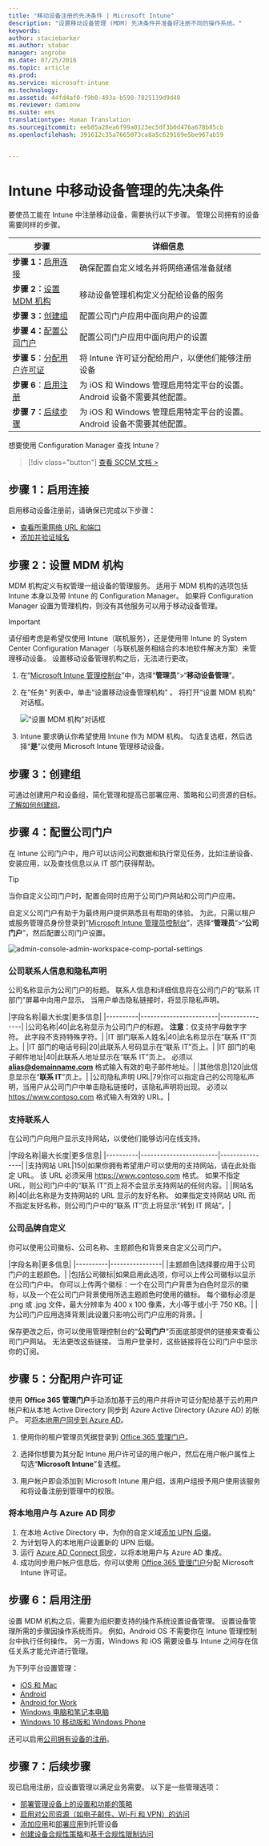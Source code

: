 ```yaml
---
title: "移动设备注册的先决条件 | Microsoft Intune"
description: "设置移动设备管理 (MDM) 先决条件并准备好注册不同的操作系统。"
keywords: 
author: staciebarker
ms.author: stabar
manager: angrobe
ms.date: 07/25/2016
ms.topic: article
ms.prod: 
ms.service: microsoft-intune
ms.technology: 
ms.assetid: 44fd4af0-f9b0-493a-b590-7825139d9d40
ms.reviewer: damionw
ms.suite: ems
translationtype: Human Translation
ms.sourcegitcommit: eeb85a28ea6f99a0123ec5df3b0d476a678b85cb
ms.openlocfilehash: 391612c35a7665073ca8a5c629169e5be967ab59


---
```


# <a name="prerequisites-for-mobile-device-management-in-intune"></a>Intune 中移动设备管理的先决条件
要使员工能在 Intune 中注册移动设备，需要执行以下步骤。 管理公司拥有的设备需要同样的步骤。

|步骤|详细信息|  
|-----------|-------------|  
|**步骤 1：**[启用连接](#step-1-enable-connections)|确保配置自定义域名并将网络通信准备就绪|  
|**步骤 2：**[设置 MDM 机构](#step-2-set-mdm-authority)|移动设备管理机构定义分配给设备的服务|
|**步骤 3：**[创建组](#step-3-create-groups)|配置公司门户应用中面向用户的设置|  
|**步骤 4：**[配置公司门户](#step-4-configure-company-portal)|配置公司门户应用中面向用户的设置|  
|**步骤 5**：[分配用户许可证](#step-5-assign-user-licenses)|将 Intune 许可证分配给用户，以便他们能够注册设备|
|**步骤 6**：[启用注册](#step-6-enable-enrollment)|为 iOS 和 Windows 管理启用特定平台的设置。 Android 设备不需要其他配置。|
|**步骤 7：**[后续步骤](#step-7-next-steps)|为 iOS 和 Windows 管理启用特定平台的设置。 Android 设备不需要其他配置。|

想要使用 Configuration Manager 查找 Intune？
> [!div class="button"]
[查看 SCCM 文档 >](https://docs.microsoft.com/sccm/mdm/deploy-use/setup-hybrid-mdm)

## <a name="step-1-enable-connections"></a>步骤 1：启用连接

启用移动设备注册前，请确保已完成以下步骤：
- [查看所需网络 URL 和端口](../get-started/network-infrastructure-requirements-for-microsoft-intune)
- [添加并验证域名](../get-started/domain-names-for-microsoft-intune)

## <a name="step-2-set-mdm-authority"></a>步骤 2：设置 MDM 机构
MDM 机构定义有权管理一组设备的管理服务。 适用于 MDM 机构的选项包括 Intune 本身以及带 Intune 的 Configuration Manager。 如果将 Configuration Manager 设置为管理机构，则没有其他服务可以用于移动设备管理。

>[!IMPORTANT]
> 请仔细考虑是希望仅使用 Intune（联机服务），还是使用带 Intune 的 System Center Configuration Manager（与联机服务相结合的本地软件解决方案）来管理移动设备。 设置移动设备管理机构之后，无法进行更改。



1.  在“[Microsoft Intune 管理控制台](http://manage.microsoft.com)”中，选择“**管理员**”&gt;“**移动设备管理**”。

2.  在“任务”  列表中，单击“设置移动设备管理机构” 。 将打开“设置 MDM 机构”  对话框。

    ![“设置 MDM 机构”对话框](../media/intune-mdm-authority.png)

3.  Intune 要求确认你希望使用 Intune 作为 MDM 机构。 勾选复选框，然后选择“**是**”以使用 Microsoft Intune 管理移动设备。

## <a name="step-3-create-groups"></a>步骤 3：创建组

可通过创建用户和设备组，简化管理和提高已部署应用、策略和公司资源的目标。 [了解如何创建组](use-groups-to-manage-users-and-devices-with-microsoft-intune.md#create-groups)。

## <a name="step-4-configure-company-portal"></a>步骤 4：配置公司门户

在 Intune 公司门户中，用户可以访问公司数据和执行常见任务，比如注册设备、安装应用，以及查找信息以从 IT 部门获得帮助。

> [!TIP]
> 当你自定义公司门户时，配置会同时应用于公司门户网站和公司门户应用。

自定义公司门户有助于为最终用户提供熟悉且有帮助的体验。 为此，只需以租户或服务管理员身份登录到“[Microsoft Intune 管理员控制台](https://manage.microsoft.com)”，选择“**管理员**”&gt;“**公司门户**”，然后配置公司门户设置。

![admin-console-admin-workspace-comp-portal-settings](../media/cp_sa_cpsetup.PNG)

### <a name="company-contact-information-and-privacy-statement"></a>公司联系人信息和隐私声明

公司名称显示为公司门户的标题。 联系人信息和详细信息将在公司门户的“联系 IT 部门”屏幕中向用户显示。 当用户单击隐私链接时，将显示隐私声明。

|字段名称|最大长度|更多信息|
    |----------|------------------------|----------------|
    |公司名称|40|此名称显示为公司门户的标题。 **注意**：仅支持字母数字字符。 此字段不支持特殊字符。|
    |IT 部门联系人姓名|40|此名称显示在“联系 IT”页上。|
    |IT 部门的电话号码|20|此联系人号码显示在“联系 IT”页上。|
    |IT 部门的电子邮件地址|40|此联系人地址显示在“联系 IT”页上。 必须以 **alias@domainname.com** 格式输入有效的电子邮件地址。|
    |其他信息|120|此信息显示在“**联系 IT**”页上。|
    |公司隐私声明 URL|79|你可以指定自己的公司隐私声明，当用户从公司门户中单击隐私链接时，该隐私声明将出现。 必须以 https://www.contoso.com 格式输入有效的 URL。|

### <a name="support-contacts"></a>支持联系人
在公司门户向用户显示支持网站，以使他们能够访问在线支持。

|字段名称|最大长度|更多信息|
    |----------|------------------------|----------------|
    |支持网站 URL|150|如果你拥有希望用户可以使用的支持网站，请在此处指定 URL。 该 URL 必须采用 https://www.contoso.com 格式。 如果不指定 URL，则公司门户中的“联系 IT”页上将不会显示支持网站的任何内容。|
    |网站名称|40|此名称是为支持网站的 URL 显示的友好名称。 如果指定支持网站 URL 而不指定友好名称，则公司门户中的“联系 IT”页上将显示“转到 IT 网站”。|


### <a name="company-branding-customization"></a>公司品牌自定义

你可以使用公司徽标、公司名称、主题颜色和背景来自定义公司门户。

|字段名称|更多信息|
    |----------|----------------|
    |主题颜色|选择要应用于公司门户的主题颜色。|
    |包括公司徽标|如果启用此选项，你可以上传公司徽标以显示在公司门户中。 你可以上传两个徽标：一个在公司门户背景为白色时显示的徽标，以及一个在公司门户背景使用所选主题颜色时使用的徽标。 每个徽标必须是 .png 或 .jpg 文件，最大分辨率为 400 x 100 像素，大小等于或小于 750 KB。|
    |为公司门户应用选择背景|此设置只影响公司门户应用的背景。|


保存更改之后，你可以使用管理控制台的“**公司门户**”页面底部提供的链接来查看公司门户网站。 无法更改这些链接。 当用户登录时，这些链接将在公司门户中显示你的订阅。

## <a name="step-5-assign-user-licenses"></a>步骤 5：分配用户许可证

使用 **Office 365 管理门户**手动添加基于云的用户并将许可证分配给基于云的用户帐户和从本地 Active Directory 同步到 Azure Active Directory (Azure AD) 的帐户。 可[将本地用户同步到 Azure AD](../get-started/domain-names-for-microsoft-intune#to-synchronize-on-premises-users-with-azure-ad.md)。

1.  使用你的租户管理员凭据登录到 [Office 365 管理门户](https://portal.office.com/Admin/Default.aspx)。

2.  选择你想要为其分配 Intune 用户许可证的用户帐户，然后在用户帐户属性上勾选“**Microsoft Intune**”复选框。

3.  用户帐户即会添加到 Microsoft Intune 用户组，该用户组授予用户使用该服务和将设备注册到管理中的权限。

### <a name="to-synchronize-on-premises-users-with-azure-ad"></a>将本地用户与 Azure AD 同步

1. 在本地 Active Directory 中，为你的自定义域[添加 UPN 后缀](https://technet.microsoft.com/en-us/library/cc772007.aspx)。
2. 为计划导入的本地用户设置新的 UPN 后缀。
3. 运行 [Azure AD Connect 同步](https://azure.microsoft.com/en-us/documentation/articles/active-directory-aadconnect/)，以将本地用户与 Azure AD 集成。
4. 成功同步用户帐户信息后，你可以使用 [Office 365 管理门户](https://portal.office.com/Admin/Default.aspx)分配 Microsoft Intune 许可证。

## <a name="step-6-enable-enrollment"></a>步骤 6：启用注册
设置 MDM 机构之后，需要为组织要支持的操作系统设置设备管理。 设置设备管理所需的步骤因操作系统而异。 例如，Android OS 不需要你在 Intune 管理控制台中执行任何操作。 另一方面，Windows 和 iOS 需要设备与 Intune 之间存在信任关系才能允许进行管理。

为下列平台设置管理：
- [iOS 和 Mac](set-up-ios-and-mac-management-with-microsoft-intune.md)
- [Android](set-up-android-management-with-microsoft-intune.md)
- [Android for Work](set-up-android-for-work.md)
- [Windows 电脑和笔记本电脑](set-up-windows-device-management-with-microsoft-intune.md)
- [Windows 10 移动版和 Windows Phone](set-up-windows-phone-management-with-microsoft-intune.md)

还可以启用[公司拥有设备的注册](manage-corporate-owned-devices)。

## <a name="step-7-next-steps"></a>步骤 7：后续步骤

现已启用注册，应设置管理以满足业务需要。 以下是一些管理选项：

- [部署管理设备上的设置和功能的策略](manage-settings-and-features-on-your-devices-with-microsoft-intune-policies.md)
- [启用对公司资源（如电子邮件、Wi-Fi 和 VPN）的访问](enable-access-to-company-resources-with-microsoft-intune.md)
- [添加应用](add-apps.md)和[部署应用](deploy-apps.md)到托管设备
- [创建设备合规性策略](introduction-to-device-compliance-policies-in-microsoft-intune.md)和[基于合规性限制访问](restrict-access-to-email-and-o365-services-with-microsoft-intune.md)



<!--HONumber=Nov16_HO1-->


